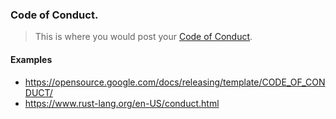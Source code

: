 ### Code of Conduct.

> This is where you would post your [Code of Conduct](https://opensource.guide/code-of-conduct/).

#### Examples
- https://opensource.google.com/docs/releasing/template/CODE_OF_CONDUCT/
- https://www.rust-lang.org/en-US/conduct.html